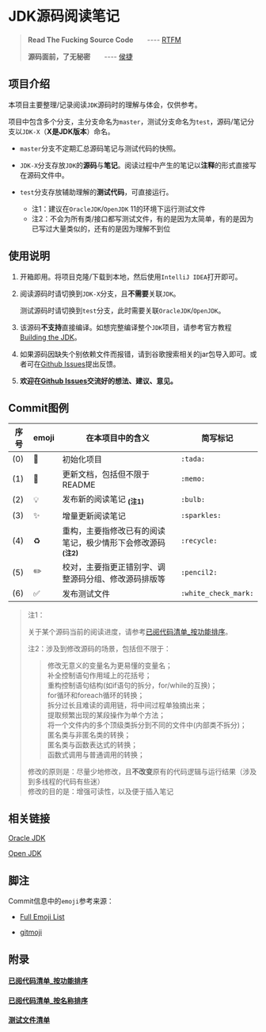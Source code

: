 # JDK源码阅读笔记

> **Read The Fucking Source Code**　　---- [RTFM](https://en.wikipedia.org/wiki/RTFM)
>     
> **源码面前，了无秘密**　　---- [侯捷](https://zh.wikipedia.org/wiki/%E4%BE%AF%E4%BF%8A%E5%82%91_%28%E4%BD%9C%E5%AE%B6%29)


## 项目介绍

本项目主要整理/记录阅读`JDK`源码时的理解与体会，仅供参考。

项目中包含多个分支，主分支命名为`master`，测试分支命名为`test`，源码/笔记分支以`JDK-X`（**X是JDK版本**）命名。

* `master`分支不定期汇总源码笔记与测试代码的快照。

* `JDK-X`分支存放`JDK`的**源码**与**笔记**。阅读过程中产生的笔记以**注释**的形式直接写在源码文件中。

* `test`分支存放辅助理解的**测试代码**，可直接运行。
  * 注1：建议在`OracleJDK`/`OpenJDK` 11的环境下运行测试文件
  * 注2：不会为所有类/接口都写测试文件，有的是因为太简单，有的是因为已写过大量类似的，还有的是因为理解不到位


## 使用说明

1. 开箱即用。将项目克隆/下载到本地，然后使用`IntelliJ IDEA`打开即可。
    
2. 阅读源码时请切换到`JDK-X`分支，且**不需要**关联`JDK`。
    
   测试源码时请切换到`test`分支，此时需要关联`OracleJDK`/`OpenJDK`。
    
3. 该源码**不支持**直接编译。如想完整编译整个`JDK`项目，请参考官方教程[Building the JDK](https://hg.openjdk.java.net/jdk/jdk11/raw-file/tip/doc/building.html)。
    
4. 如果源码因缺失个别依赖文件而报错，请到谷歌搜索相关的jar包导入即可。或者可在[Github Issues](https://github.com/kangjianwei/LearningJDK/issues)提出反馈。
    
5. **欢迎在[Github Issues](https://github.com/kangjianwei/LearningJDK/issues)交流好的想法、建议、意见。**
    


## Commit图例

| 序号 |       emoji        |                           在本项目中的含义                            |       简写标记        |
| ---- | ------------------ | ------------------------------------------------------------------- | -------------------- |
| (0) | :tada:             | 初始化项目                                                           | `:tada:`             |
| (1) | :memo:             | 更新文档，包括但不限于README                                           | `:memo:`             |
| (2) | :bulb:             | 发布新的阅读笔记 <sub>**(注1)**</sub>                                 | `:bulb:`             |
| (3) | :sparkles:         | 增量更新阅读笔记                                                      | `:sparkles:`         |
| (4) | :recycle:          | 重构，主要指修改已有的阅读笔记，极少情形下会修改源码 <sub>**(注2)**</sub> | `:recycle:`          |
| (5) | :pencil2:          | 校对，主要指更正错别字、调整源码分组、修改源码排版等                      | `:pencil2:`          |
| (6) | :white_check_mark: | 发布测试文件                                                         | `:white_check_mark:` |
    
>     
> 注1：     
>      
> 关于某个源码当前的阅读进度，请参考[已阅代码清单_按功能排序](已阅代码清单_按功能排序.md)。    
>    
> 注2：涉及到修改源码的场景，包括但不限于：   
>      
>> 修改无意义的变量名为更易懂的变量名；        
>> 补全控制语句作用域上的花括号；    
>> 重构控制语句结构(如if语句的拆分，for/while的互换)；    
>> for循环和foreach循环的转换；    
>> 拆分过长且难读的调用链，将中间过程单独摘出来；      
>> 提取频繁出现的某段操作为单个方法；      
>> 将一个文件内的多个顶级类拆分到不同的文件中(内部类不拆分)；       
>> 匿名类与非匿名类的转换；    
>> 匿名类与函数表达式的转换；    
>> 函数式调用与普通调用的转换；            
>       
> 修改的原则是：尽量少地修改，且**不改变**原有的代码逻辑与运行结果（涉及到多线程的代码有些迷）    
> 修改的目的是：增强可读性，以及便于插入笔记    
    


## 相关链接
    
[Oracle JDK](https://www.oracle.com/technetwork/java/javase/archive-139210.html)    
    
[Open JDK](https://openjdk.java.net)    
    
    
## 脚注
    
Commit信息中的`emoji`参考来源：
    
* [Full Emoji List](https://unicode.org/emoji/charts/full-emoji-list.html)   
   
* [gitmoji](https://gitmoji.carloscuesta.me/)    

## 附录
   
#### [已阅代码清单_按功能排序](已阅代码清单_按功能排序.md)    
#### [已阅代码清单_按名称排序](已阅代码清单_按名称排序.md)    
#### [测试文件清单](测试文件清单.md)    
